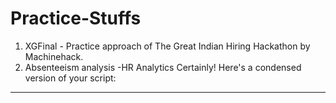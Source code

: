 # Practice-Stuffs

1. XGFinal - Practice approach of The Great Indian Hiring Hackathon by Machinehack.
2. Absenteeism analysis -HR Analytics
Certainly! Here's a condensed version of your script:

---



